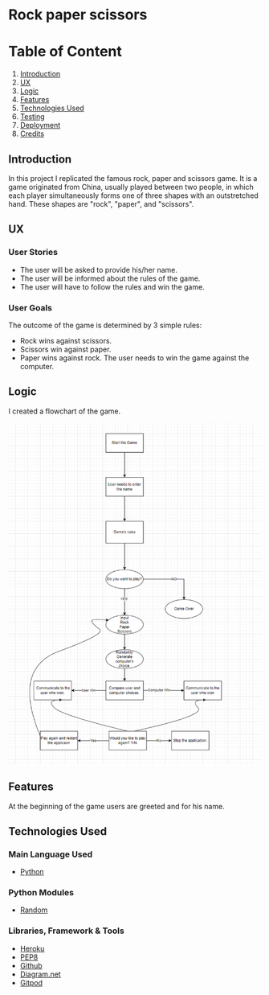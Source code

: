 # Rock paper scissors

# Table of Content

1. [Introduction](#introduction)
2. [UX](#ux)
3. [Logic](#logic) 
4. [Features](#features)
5. [Technologies Used](#technologies-used)
6. [Testing](#testing)
7. [ Deployment](#deployment)
8. [Credits](#credits)
   

## Introduction

In this project I replicated the famous rock, paper and scissors game.  It is a game originated from China, usually played between two people, in which each player simultaneously forms one of three shapes with an outstretched hand. These shapes are "rock", "paper", and "scissors".

## UX
### User Stories
- The user will be asked to provide his/her name.
- The user will be informed about the rules of the game.
-  The user will have to follow the rules and win the game.
### User Goals
The outcome of the game is determined by 3 simple rules: 
- Rock wins against scissors.
- Scissors win against paper.
- Paper wins against rock.
The user needs to win the game against the computer.

## Logic
I created a flowchart of the game.

![picture alt](/images/project-flowchart.PNG "Flowchart")

## Features
At the beginning of the game users are greeted and for his name.

## Technologies Used
### Main Language Used
- [Python](https://en.wikipedia.org/wiki/Python"Python")
### Python Modules
- [Random](https://docs.python.org/3/library/random.html"Random")
### Libraries, Framework & Tools
- [Heroku](https://dashboard.heroku.com/apps"Heroku")
- [PEP8](https://pep8.org/"PEP8")
- [Github](https://github.com"Github")
- [Diagram.net](https://app.diagrams.net/"Diagram")
- [Gitpod](https://www.gitpod.io/"Gitpod") 

  
